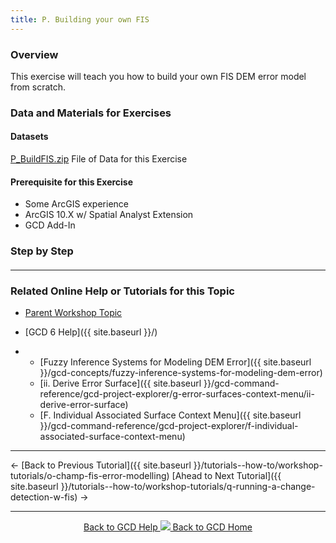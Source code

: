 ```yaml
---
title: P. Building your own FIS
---
```


### Overview

This exercise will teach you how to build your own FIS DEM error model from scratch.  

 

### Data and Materials for Exercises

#### Datasets

[P_BuildFIS.zip](http://etalweb.joewheaton.org/etal_workshops/GCD/2015_USU/P_BuildFIS.zip) File of Data for this Exercise 

#### Prerequisite for this Exercise

- Some ArcGIS experience
- ArcGIS 10.X w/ Spatial Analyst Extension
- GCD Add-In

### Step by Step

####  

------

### Related Online Help or Tutorials for this Topic

- [Parent Workshop Topic](http://gcdworkshop.joewheaton.org/workshop-topics/versions/3-day-workshop/2-errors-uncertainties/p-building-your-own-fis)

- [GCD 6 Help]({{ site.baseurl }}/)

- - [Fuzzy Inference Systems for Modeling DEM Error]({{ site.baseurl }}/gcd-concepts/fuzzy-inference-systems-for-modeling-dem-error)
  - [ii. Derive Error Surface]({{ site.baseurl }}/gcd-command-reference/gcd-project-explorer/g-error-surfaces-context-menu/ii-derive-error-surface)
  - [F. Individual Associated Surface Context Menu]({{ site.baseurl }}/gcd-command-reference/gcd-project-explorer/f-individual-associated-surface-context-menu)

------

← [Back to Previous Tutorial]({{ site.baseurl }}/tutorials--how-to/workshop-tutorials/o-champ-fis-error-modelling)            [Ahead to Next Tutorial]({{ site.baseurl }}/tutorials--how-to/workshop-tutorials/q-running-a-change-detection-w-fis) →



------
<div align="center">
	<a class="hollow button" href="{{ site.baseurl }}/Help"><i class="fa fa-chevron-circle-left"></i>  Back to GCD Help </a>  
	<a class="hollow button" href="{{ site.baseurl }}/"><img src="{{ site.baseurl}}/assets/images/icons/GCDAddIn.png">  Back to GCD Home </a>  
</div>
